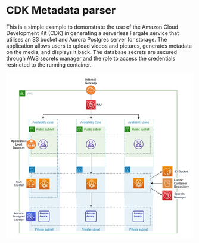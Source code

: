 # CDK Metadata parser

This is a simple example to demonstrate the use of the Amazon Cloud Development Kit (CDK) in generating a serverless Fargate service that utilises
an S3 bucket and Aurora Postgres server for storage. The application allows users to upload videos and pictures, generates metadata on the media,
and displays it back. The database secrets are secured through AWS secrets manager and the role to access the credentials restricted to the running container.

![Architecture](sa_ha.jpg)


